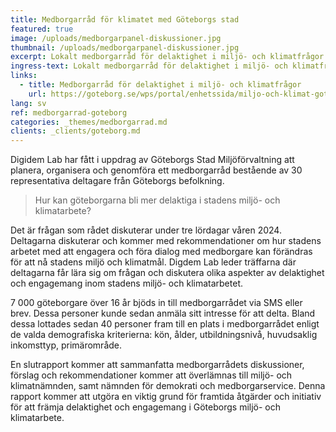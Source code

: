 ```yaml
---
title: Medborgarråd för klimatet med Göteborgs stad
featured: true
image: /uploads/medborgarpanel-diskussioner.jpg
thumbnail: /uploads/medborgarpanel-diskussioner.jpg
excerpt: Lokalt medborgarråd för delaktighet i miljö- och klimatfrågor.
ingress-text: Lokalt medborgarråd för delaktighet i miljö- och klimatfrågor
links:
  - title: Medborgarråd för delaktighet i miljö- och klimatfrågor
    url: https://goteborg.se/wps/portal/enhetssida/miljo-och-klimat-goteborg/tillsammans-for-miljon/medborgarrad
lang: sv
ref: medborgarrad-goteborg
categories: _themes/medborgarrad.md
clients: _clients/goteborg.md
---
```


Digidem Lab har fått i uppdrag av Göteborgs Stad Miljöförvaltning att planera, organisera och genomföra ett medborgarråd bestående av 30 representativa deltagare från Göteborgs befolkning.

> Hur kan göteborgarna bli mer delaktiga i stadens miljö- och klimatarbete?

Det är frågan som rådet diskuterar under tre lördagar våren 2024. Deltagarna diskuterar och kommer med rekommendationer om hur stadens arbetet med att engagera och föra dialog med medborgare kan förändras för att nå stadens miljö och klimatmål. Digdem Lab leder träffarna där deltagarna får lära sig om frågan och diskutera olika aspekter av delaktighet och engagemang inom stadens miljö- och klimatarbetet.

7 000 göteborgare över 16 år bjöds in till medborgarrådet via SMS eller brev. Dessa personer kunde sedan anmäla sitt intresse för att delta. Bland dessa lottades sedan 40 personer fram till en plats i medborgarrådet enligt de valda demografiska kriterierna: kön, ålder, utbildningsnivå, huvudsaklig inkomsttyp, primärområde.

En slutrapport kommer att sammanfatta medborgarrådets diskussioner, förslag och rekommendationer kommer att överlämnas till miljö- och klimatnämnden, samt nämnden för demokrati och medborgarservice. Denna rapport kommer att utgöra en viktig grund för framtida åtgärder och initiativ för att främja delaktighet och engagemang i Göteborgs miljö- och klimatarbete.
